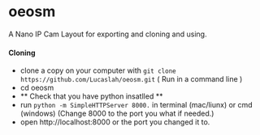 # oeosm
A Nano IP Cam Layout for exporting and cloning and using.

#### Cloning

- clone a copy on your computer with `git clone https://github.com/Lucaslah/oeosm.git` ( Run in a command line )
- cd oeosm
- ** Check that you have python insatlled **
- run `python -m SimpleHTTPServer 8000.` in terminal (mac/liunx) or cmd (windows) (Change 8000 to the port you what if needed.)
- open http://localhost:8000 or the port you changed it to.
